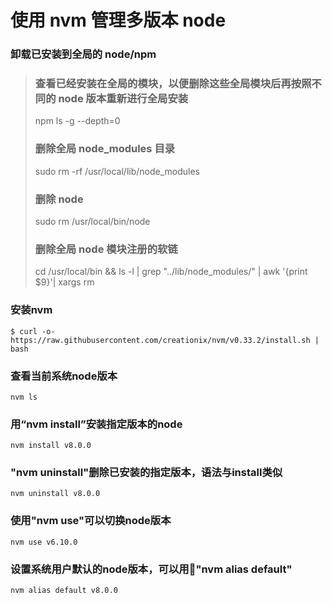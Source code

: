# 使用 nvm 管理多版本 node
### 卸载已安装到全局的 node/npm
> ### 查看已经安装在全局的模块，以便删除这些全局模块后再按照不同的 node 版本重新进行全局安装
> npm ls -g --depth=0 
> ### 删除全局 node_modules 目录
> sudo rm -rf /usr/local/lib/node_modules 
> ### 删除 node
> sudo rm /usr/local/bin/node 
> ### 删除全局 node 模块注册的软链
> cd  /usr/local/bin && ls -l | grep "../lib/node_modules/" | awk '{print $9}'| xargs rm
> 

### 安装nvm
``` DOS
$ curl -o- https://raw.githubusercontent.com/creationix/nvm/v0.33.2/install.sh | bash
```
### 查看当前系统node版本
```
nvm ls
```
### 用“nvm install”安装指定版本的node
```
nvm install v8.0.0
```
### "nvm uninstall"删除已安装的指定版本，语法与install类似

```
nvm uninstall v8.0.0
```
### 使用"nvm use"可以切换node版本
```
nvm use v6.10.0
```

### 设置系统用户默认的node版本，可以用"nvm alias default"
```
nvm alias default v8.0.0
```